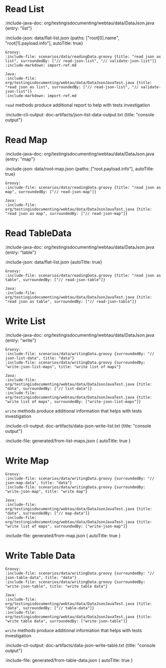 # Read List

:include-java-doc: org/testingisdocumenting/webtau/data/DataJson.java {entry: "list"}

:include-json: data/flat-list.json {paths: ["root[0].name", "root[1].payload.info"], autoTitle: true}

```tabs
Groovy:
:include-file: scenarios/data/readingData.groovy {title: "read json as list", surroundedBy: ["// read-json-list", "// validate-json-list"]}
:include-markdown: import-ref.md

Java:
:include-file: org/testingisdocumenting/webtau/data/DataJsonJavaTest.java {title: "read json as list", surroundedBy: ["// read-json-list", "// validate-json-list"]}
:include-markdown: import-ref.md
```

`read` methods produce additional report to help with tests investigation

:include-cli-output: doc-artifacts/json-list-data-output.txt {title: "console output"}

# Read Map

:include-java-doc: org/testingisdocumenting/webtau/data/DataJson.java {entry: "map"}

:include-json: data/root-map.json {paths: ["root.payload.info"], autoTitle: true}

```tabs
Groovy:
:include-file: scenarios/data/readingData.groovy {title: "read json as map", surroundedBy: ["// read-json-map"]}

Java:
:include-file: org/testingisdocumenting/webtau/data/DataJsonJavaTest.java {title: "read json as map", surroundedBy: ["// read-json-map"]}
```

# Read TableData

:include-java-doc: org/testingisdocumenting/webtau/data/DataJson.java {entry: "table"}

:include-json: data/flat-list.json {autoTitle: true}

```tabs
Groovy:
:include-file: scenarios/data/readingData.groovy {title: "read json as table", surroundedBy: ["// read-json-table"]}

Java:
:include-file: org/testingisdocumenting/webtau/data/DataJsonJavaTest.java {title: "read json as table", surroundedBy: ["// read-json-table"]}
```

# Write List

:include-java-doc: org/testingisdocumenting/webtau/data/DataJson.java {entry: "write"}

```tabs
Groovy:
:include-file: scenarios/data/writingData.groovy {surroundedBy: "// json-list-data", title: "data"}
:include-file: scenarios/data/writingData.groovy {surroundedBy: "write-json-list-maps", title: "write list of maps"}

Java:
:include-file: org/testingisdocumenting/webtau/data/DataJsonJavaTest.java {title: "data", surroundedBy: ["// list-data"]}
:include-file: org/testingisdocumenting/webtau/data/DataJsonJavaTest.java {title: "write list of maps", surroundedBy: ["write-json-list-maps"]}
```

`write` methods produce additional information that helps with tests investigation

:include-cli-output: doc-artifacts/data-json-write-list.txt {title: "console output"}

:include-file: generated/from-list-maps.json { autoTitle: true }

# Write Map

```tabs
Groovy:
:include-file: scenarios/data/writingData.groovy {surroundedBy: "// json-map-data", title: "data"}
:include-file: scenarios/data/writingData.groovy {surroundedBy: "write-json-map", title: "write map"}

Java:
:include-file: org/testingisdocumenting/webtau/data/DataJsonJavaTest.java {title: "data", surroundedBy: ["// map-data"]}
:include-file: org/testingisdocumenting/webtau/data/DataJsonJavaTest.java {title: "write list of maps", surroundedBy: ["write-json-map"]}
```

:include-file: generated/from-map.json { autoTitle: true }

# Write Table Data

```tabs
Groovy:
:include-file: scenarios/data/writingData.groovy {surroundedBy: "// json-table-data", title: "data"}
:include-file: scenarios/data/writingData.groovy {surroundedBy: "write-json-table", title: "write table data"}

Java:
:include-file: org/testingisdocumenting/webtau/data/DataJsonJavaTest.java {title: "data", surroundedBy: ["// table-data"]}
:include-file: org/testingisdocumenting/webtau/data/DataJsonJavaTest.java {title: "write table data", surroundedBy: ["write-json-table"]}
```

`write` methods produce additional information that helps with tests investigation

:include-cli-output: doc-artifacts/data-json-write-table.txt {title: "console output"}

:include-file: generated/from-table-data.json { autoTitle: true }
